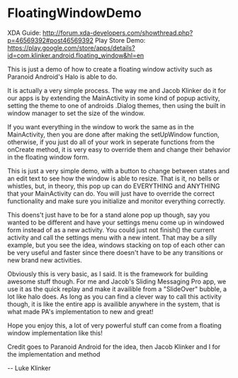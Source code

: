 FloatingWindowDemo
==================

XDA Guide: http://forum.xda-developers.com/showthread.php?p=46569392#post46569392
Play Store Demo: https://play.google.com/store/apps/details?id=com.klinker.android.floating_window&hl=en

This is just a demo of how to create a floating window activity such as Paranoid Android's Halo is able to do.

It is actually a very simple process. The way me and Jacob Klinker do it for our apps is by extending the MainActivity in some kind of popup activity, setting the theme to one of androids .Dialog themes, then using the built in window manager to set the size of the window.

If you want everything in the window to work the same as in the MainActivity, then you are done after making the setUpWindow function, otherwise, if you just do all of your work in seperate functions from the onCreate method, it is very easy to override them and change their behavior in the floating window form.

This is just a very simple demo, with a button to change between states and an edit text to see how the window is able to resize. That is it, no bells or whistles, but, in theory, this pop up can do EVERYTHING and ANYTHING that your MainActivity can do. You will just have to override the correct functionality and make sure you initialize and monitor everything correctly.

This doens't just have to be for a stand alone pop up though, say you wanted to be different and have your settings menu come up in windowed form instead of as a new activity. You could just not finish() the current activity and call the settings menu with a new intent. That may be a silly example, but you see the idea, windows stacking on top of each other can be very useful and faster since there doesn't have to be any transitions or new brand new activities.

Obviously this is very basic, as I said. It is the framework for building awesome stuff though. For me and Jacob's Sliding Messaging Pro app, we use it as the quick replay and make it availible from a "SlideOver" bubble, a lot like halo does. As long as you can find a clever way to call this activity though, it is like the entire app is availible anywhere in the system, that is what made PA's implementation to new and great!

Hope you enjoy this, a lot of very powerful stuff can come from a floating window implementation like this!

Credit goes to Paranoid Android for the idea, then Jacob Klinker and I for the implementation and method

-- Luke Klinker
